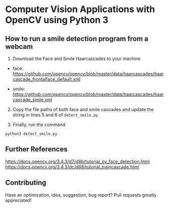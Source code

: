 # Computer Vision Applications with OpenCV using Python 3

## How to run a smile detection program from a webcam

1. Download the Face and Smile Haarcascades to your machine
  * face: https://github.com/opencv/opencv/blob/master/data/haarcascades/haarcascade_frontalface_default.xml

  * smile: https://github.com/opencv/opencv/blob/master/data/haarcascades/haarcascade_smile.xml
  
2. Copy the file paths of both face and smile cascades 
   and update the string in lines 5 and 6 of ```detect_smile.py```
 
3. Finally, run the command

  ```python3 detect_smile.py```

## Further References
https://docs.opencv.org/3.4.3/d7/d8b/tutorial_py_face_detection.html
https://docs.opencv.org/3.4.3/dc/d88/tutorial_traincascade.html

## Contributing
Have an optimization, idea, suggestion, bug report? Pull requests greatly appreciated!
